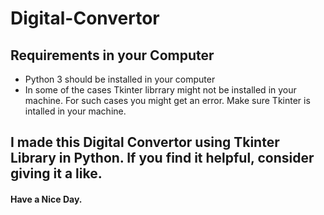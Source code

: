 # Digital-Convertor
## Requirements in your Computer
* Python 3 should be installed in your computer
* In some of the cases Tkinter librrary might not be installed in your machine. For such cases you might get an error. Make sure Tkinter is intalled in your machine.
## I made this Digital Convertor using Tkinter Library in Python. If you find it helpful, consider giving it a like.
#### Have a Nice Day.
